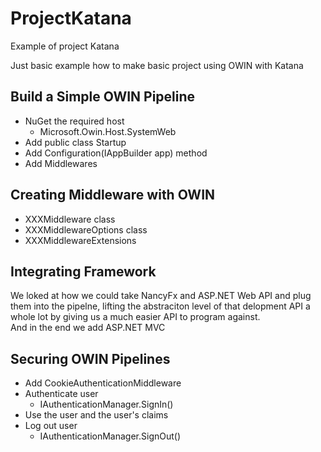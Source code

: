 # ProjectKatana
Example of project Katana 

Just basic example how to make basic project using OWIN with Katana

## Build a Simple OWIN Pipeline

* NuGet the required host
  - Microsoft.Owin.Host.SystemWeb
* Add public class Startup
* Add Configuration(IAppBuilder app) method
* Add Middlewares

## Creating Middleware with OWIN
* XXXMiddleware class
* XXXMiddlewareOptions class
* XXXMiddlewareExtensions

## Integrating Framework
We loked at how we could take NancyFx and ASP.NET Web API and plug them into the pipelne, 
lifting the abstraciton level of that delopment API a whole lot by giving us a much easier 
API to program against.  
And in the end we add ASP.NET MVC

## Securing OWIN Pipelines
* Add CookieAuthenticationMiddleware
* Authenticate user
  - IAuthenticationManager.SignIn()
* Use the user and the user's claims
* Log out user
  - IAuthenticationManager.SignOut()

